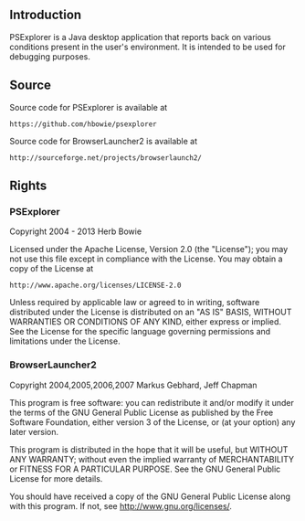 Introduction
------------

PSExplorer is a Java desktop application that reports back on various conditions present in the user's environment. It is intended to be used for debugging purposes. 

Source
------

Source code for PSExplorer is available at

	https://github.com/hbowie/psexplorer
	
Source code for BrowserLauncher2 is available at

	http://sourceforge.net/projects/browserlaunch2/
	
Rights
------ 

### PSExplorer 

Copyright 2004 - 2013 Herb Bowie

Licensed under the Apache License, Version 2.0 (the "License");
you may not use this file except in compliance with the License.
You may obtain a copy of the License at

	http://www.apache.org/licenses/LICENSE-2.0

Unless required by applicable law or agreed to in writing, software
distributed under the License is distributed on an "AS IS" BASIS,
WITHOUT WARRANTIES OR CONDITIONS OF ANY KIND, either express or implied.
See the License for the specific language governing permissions and
limitations under the License.

### BrowserLauncher2

Copyright 2004,2005,2006,2007 Markus Gebhard, Jeff Chapman

This program is free software: you can redistribute it and/or modify
it under the terms of the GNU General Public License as published by
the Free Software Foundation, either version 3 of the License, or
(at your option) any later version.

This program is distributed in the hope that it will be useful,
but WITHOUT ANY WARRANTY; without even the implied warranty of
MERCHANTABILITY or FITNESS FOR A PARTICULAR PURPOSE.  See the
GNU General Public License for more details.

You should have received a copy of the GNU General Public License
along with this program.  If not, see <http://www.gnu.org/licenses/>.


